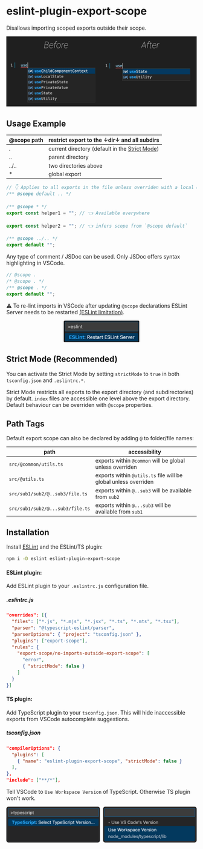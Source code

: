 # eslint-plugin-export-scope

Disallows importing scoped exports outside their scope.

![Before-after comparison](/readme-src/before_after.jpg "Before-after comparison")

## Usage Example

| @scope path | restrict export to the ↓dir↓ and all subdirs                                   |
| ----------- | ------------------------------------------------------------------------------ |
| .           | current directory (default in the [Strict Mode](<#strict-mode-(recommended)>)) |
| ..          | parent directory                                                               |
| ../..       | two directories above                                                          |
| \*          | global export                                                                  |

```ts
// 👇 Applies to all exports in the file unless overriden with a local @scope
/** @scope default .. */

/** @scope * */
export const helper1 = ""; // 👈 Available everywhere

export const helper2 = ""; // 👈 infers scope from `@scope default`

/** @scope ../.. */
export default "";
```

Any type of comment / JSDoc can be used. Only JSDoc offers syntax highlighting in VSCode.

```ts
// @scope .
/* @scope . */
/** @scope . */
export default "";
```

⚠️ To re-lint imports in VSCode after updating `@scope` declarations ESLint Server needs to be restarted [(ESLint limitation)](https://github.com/microsoft/vscode-eslint/issues/1565#event-7958473201).

<div style="margin: auto; max-width: 200px;">
  <img src="readme-src/restart_eslint_server.png" alt="Restart ESLint Server" />
</div>

## Strict Mode (Recommended)

You can activate the Strict Mode by setting `strictMode` to `true` in both `tsconfig.json` and `.eslintrc.*`.

Strict Mode restricts all exports to the export directory (and subdirectories) by default. `index` files are accessible one level above the export directory. Default behaviour can be overriden with `@scope` properties.

## Path Tags

Default export scope can also be declared by adding `@` to folder/file names:

| path                             | accessibility                                                   |
| -------------------------------- | --------------------------------------------------------------- |
| `src/@common/utils.ts`           | exports within `@common` will be global unless overriden        |
| `src/@utils.ts`                  | exports within `@utils.ts` file will be global unless overriden |
| `src/sub1/sub2/@..sub3/file.ts`  | exports within `@..sub3` will be available from `sub2`          |
| `src/sub1/sub2/@...sub3/file.ts` | exports within `@...sub3` will be available from `sub1`         |

## Installation

Install [ESLint](https://eslint.org/) and the ESLint/TS plugin:

```sh
npm i -D eslint eslint-plugin-export-scope
```

#### ESLint plugin:

Add ESLint plugin to your `.eslintrc.js` configuration file.

##### .eslintrc.js

```json
"overrides": [{
  "files": ["*.js", "*.mjs", "*.jsx", "*.ts", "*.mts", "*.tsx"],
  "parser": "@typescript-eslint/parser",
  "parserOptions": { "project": "tsconfig.json" },
  "plugins": ["export-scope"],
  "rules": {
    "export-scope/no-imports-outside-export-scope": [
      "error",
      { "strictMode": false }
    ]
  }
}]
```

#### TS plugin:

Add TypeScript plugin to your `tsconfig.json`. This will hide inaccessible exports from VSCode autocomplete suggestions.

##### tsconfig.json

```json
"compilerOptions": {
  "plugins": [
    { "name": "eslint-plugin-export-scope", "strictMode": false }
  ],
},
"include": ["**/*"],
```

Tell VSCode to `Use Workspace Version` of TypeScript. Otherwise TS plugin won't work.

<div style="margin: auto; max-width: 600px;">
  <img src="readme-src/ts_version.png" alt="Select TS version" />
</div>
